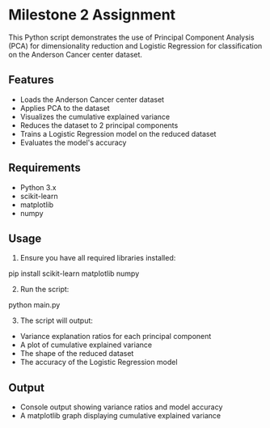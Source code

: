# Milestone 2 Assignment

This Python script demonstrates the use of Principal Component Analysis (PCA) for dimensionality reduction and Logistic Regression for classification on the Anderson Cancer center dataset.

## Features

- Loads the Anderson Cancer center dataset
- Applies PCA to the dataset
- Visualizes the cumulative explained variance
- Reduces the dataset to 2 principal components
- Trains a Logistic Regression model on the reduced dataset
- Evaluates the model's accuracy

## Requirements

- Python 3.x
- scikit-learn
- matplotlib
- numpy

## Usage

1. Ensure you have all required libraries installed:


pip install scikit-learn matplotlib numpy


2. Run the script:

python main.py


3. The script will output:
- Variance explanation ratios for each principal component
- A plot of cumulative explained variance
- The shape of the reduced dataset
- The accuracy of the Logistic Regression model

## Output

- Console output showing variance ratios and model accuracy
- A matplotlib graph displaying cumulative explained variance
